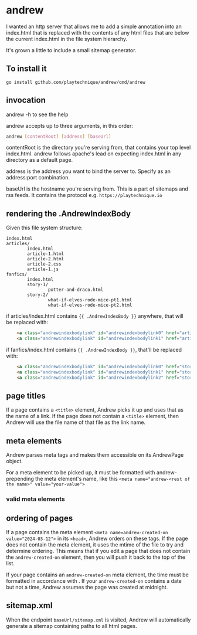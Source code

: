 # andrew

I wanted an http server that allows me to add a simple annotation into an index.html that is replaced
with the contents of any html files that are below the current index.html in the file system hierarchy.

It's grown a little to include a small sitemap generator.  

## To install it

`go install github.com/playtechnique/andrew/cmd/andrew`

## invocation
andrew -h to see the help

andrew accepts up to three arguments, in this order:
```bash
andrew [contentRoot] [address] [baseUrl]
```
contentRoot is the directory you're serving from, that contains your top level index.html. andrew follows
apache's lead on expecting index.html in any directory as a default page.

address is the address you want to bind the server to. Specify as an address:port combination.

baseUrl is the hostname you're serving from. This is a part of sitemaps and rss feeds. It contains the protocol
e.g. `https://playtechnique.io`


## rendering the .AndrewIndexBody
Given this file system structure:
```text
index.html
articles/
        index.html
        article-1.html
        article-2.html
        article-2.css
        article-1.js
fanfics/
        index.html
        story-1/
                potter-and-draco.html
        story-2/
                what-if-elves-rode-mice-pt1.html
                what-if-elves-rode-mice-pt2.html
```

if articles/index.html contains `{{ .AndrewIndexBody }}` anywhere, that will be replaced with:

```html
    <a class="andrewindexbodylink" id="andrewindexbodylink0" href="article-1.html">article 1</a>
    <a class="andrewindexbodylink" id="andrewindexbodylink1" href="article-2.html">article 2</a>
```

if fanfics/index.html contains `{{ .AndrewIndexBody }}`, that'll be replaced with:

```html
    <a class="andrewindexbodylink" id="andrewindexbodylink0" href="story-1/potter-and-draco.html">Potter and Draco</a>
    <a class="andrewindexbodylink" id="andrewindexbodylink1" href="story-2/what-if-elves-rode-mice-pt1.html">what-if-elves-rode-mice-pt1.html</a>
    <a class="andrewindexbodylink" id="andrewindexbodylink2" href="story-2/what-if-elves-rode-mice-pt1.html">what-if-elves-rode-mice-pt2.html</a>
```

## page titles
If a page contains a `<title>` element, Andrew picks it up and uses that as the name of a link.
If the page does not contain a `<title>` element, then Andrew will use the file name of that file as the link name.

## meta elements
Andrew parses meta tags and makes them accessible on its AndrewPage object.

For a meta element to be picked up, it must be formatted with andrew- prepending the meta element's name, like this `<meta name="andrew-<rest of the name>" value="your-value">`

### valid meta elements
<meta name="andrew-created-on" value="2024-03-12">
<meta name="andrew-tag" value="diary entry">

## ordering of pages
If a page contains the meta element `<meta name=andrew-created-on value="2024-03-12">` in its `<head>`, Andrew orders on these tags.
If the page does not contain the meta element, it uses the mtime of the file to try and determine ordering. This means that if you edit a page
that does not contain the `andrew-created-on` element, then you will push it back to the top of the list.

If your page contains an `andrew-created-on` meta element, the time must be formatted in accordance with <SOME STANDARD HERE>. If your `andrew-created-on`
contains a date but not a time, Andrew assumes the page was created at midnight.

## sitemap.xml
When the endpoint `baseUrl/sitemap.xml` is visited, Andrew will automatically generate a sitemap containing paths to all html pages.

